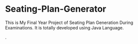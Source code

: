 # Seating-Plan-Generator

This is My Final Year Project of Seating Plan Generation During Examinations. It is totally developed using Java Language.




















































































































































































































































































































































































































































































.






































